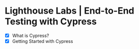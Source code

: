 # Lighthouse Labs | End-to-End Testing with Cypress

* [X] What is Cypress?
* [X] Getting Started with Cypress
